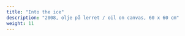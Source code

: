 ```yaml
---
title: "Into the ice"
description: "2008, olje på lerret / oil on canvas, 60 x 60 cm"
weight: 11
---
```

